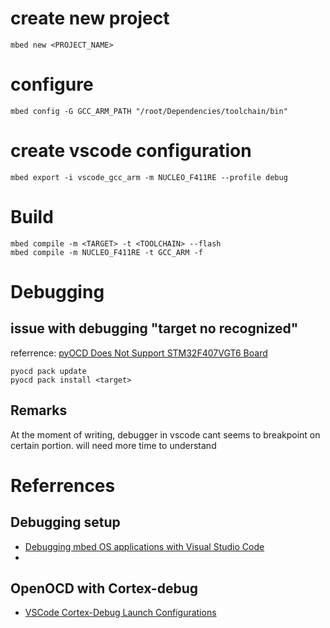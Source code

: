 # create new project
```
mbed new <PROJECT_NAME>
```

# configure
```
mbed config -G GCC_ARM_PATH "/root/Dependencies/toolchain/bin"
```

# create vscode configuration
```
mbed export -i vscode_gcc_arm -m NUCLEO_F411RE --profile debug
```

# Build
```
mbed compile -m <TARGET> -t <TOOLCHAIN> --flash
mbed compile -m NUCLEO_F411RE -t GCC_ARM -f
```

# Debugging
## issue with debugging "target no recognized"
referrence: [pyOCD Does Not Support STM32F407VGT6 Board](https://github.com/pyocd/pyOCD/issues/1498)
```
pyocd pack update
pyocd pack install <target>
```
## Remarks
At the moment of writing, debugger in vscode cant seems to breakpoint on certain portion. will need more time to understand

# Referrences
## Debugging setup
- [Debugging mbed OS applications with Visual Studio Code](https://github.com/ARMmbed/Debugging-docs/blob/master/Docs/Debugging/vscode.md)
- []()

## OpenOCD with Cortex-debug
- [VSCode Cortex-Debug Launch Configurations](https://www.electrorules.com/vscode-cortex-debug-launch-configurations/)